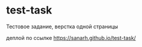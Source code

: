 # test-task

Тестовое задание, верстка одной страницы

деплой по ссылке https://sanarh.github.io/test-task/
